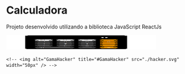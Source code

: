 # Calculadora

Projeto desenvolvido utilizando a biblioteca JavaScript ReactJs

<img  src="./calculadora.png" height="40em" width="80%"/>

    <!-- <img alt="GamaHacker" title="#GamaHacker" src="./hacker.svg" width="50px" /> -->

